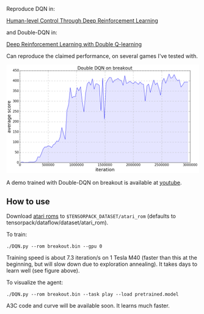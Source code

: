 Reproduce DQN in:

[Human-level Control Through Deep Reinforcement Learning](http://www.nature.com/nature/journal/v518/n7540/full/nature14236.html)

and Double-DQN in:

[Deep Reinforcement Learning with Double Q-learning](http://arxiv.org/abs/1509.06461)

Can reproduce the claimed performance, on several games I've tested with.

![DQN](examples/Atari2600/DoubleDQN-breakout.png)

A demo trained with Double-DQN on breakout is available at [youtube](https://youtu.be/o21mddZtE5Y).

## How to use

Download [atari roms](https://github.com/openai/atari-py/tree/master/atari_py/atari_roms) to
`$TENSORPACK_DATASET/atari_rom` (defaults to tensorpack/dataflow/dataset/atari_rom).

To train:
```
./DQN.py --rom breakout.bin --gpu 0
```
Training speed is about 7.3 iteration/s on 1 Tesla M40
(faster than this at the beginning, but will slow down due to exploration annealing).
It takes days to learn well (see figure above).

To visualize the agent:
```
./DQN.py --rom breakout.bin --task play --load pretrained.model
```

A3C code and curve will be available soon. It learns much faster.
